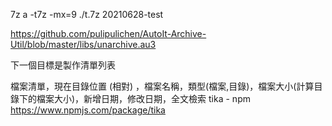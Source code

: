7z a -t7z -mx=9 ./t.7z 20210628-test

https://github.com/pulipulichen/AutoIt-Archive-Util/blob/master/libs/unarchive.au3

下一個目標是製作清單列表


檔案清單，現在目錄位置 (相對) ，檔案名稱，類型(檔案,目錄)，檔案大小(計算目錄下的檔案大小)，新增日期，修改日期，全文檢索
tika - npm
https://www.npmjs.com/package/tika